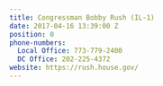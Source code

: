 ```yaml
---
title: Congressman Bobby Rush (IL-1)
date: 2017-04-16 13:39:00 Z
position: 0
phone-numbers:
  Local Office: 773-779-2400
  DC Office: 202-225-4372
website: https://rush.house.gov/
---
```


